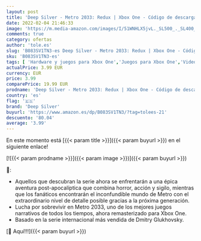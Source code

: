 ```yaml
---
layout: post
title: 'Deep Silver - Metro 2033: Redux | Xbox One - Código de descarga'
date: 2022-02-04 21:46:33
image: 'https://m.media-amazon.com/images/I/51WNHLX5jvL._SL500_._SL400_.jpg'
comments: true
category: ofertas
author: 'tole.es'
slug: 'B083SV1TN3-es Deep Silver - Metro 2033: Redux | Xbox One - Código de...'
sku: 'B083SV1TN3-es'
tags: [ 'Hardware y juegos para Xbox One','Juegos para Xbox One','Videojuegos','deep silver','xbox', ]
actualPrice: 3.99 EUR
currency: EUR
price: 3.99
comparePrice: 19.99 EUR
prodname: 'Deep Silver - Metro 2033: Redux | Xbox One - Código de descarga'
country: 'es'
flag: '🇪🇸'
brand: 'Deep Silver'
buyurl: 'https://www.amazon.es/dp/B083SV1TN3/?tag=tolees-21'
descuento: '80.04'
average: '3.99'
---
```


En este momento está [{{< param title >}}]({{< param buyurl >}}) en el siguiente enlace!

[![{{< param prodname >}}]({{< param image >}})]({{< param buyurl >}})

🔎:

- Aquellos que descubran la serie ahora se enfrentarán a una épica aventura post-apocalíptica que combina horror, acción y sigilo, mientras que los fanáticos encontrarán el inconfundible mundo de Metro con el extraordinario nivel de detalle posible gracias a la próxima generación.
- Lucha por sobrevivir en Metro 2033, uno de los mejores juegos narrativos de todos los tiempos, ahora remasterizado para Xbox One.
- Basado en la serie internacional más vendida de Dmitry Glukhovsky.

[🛒 Aquí!!!]({{< param buyurl >}})
